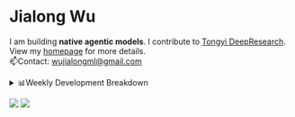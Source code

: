 #  Jialong Wu

I am building **native agentic models**. I contribute to [Tongyi DeepResearch](https://github.com/Alibaba-NLP/DeepResearch).<br>
View my [homepage](https://callanwu.github.io/) for more details. <br>
📫Contact: wujialongml@gmail.com

<details><summary>📊Weekly Development Breakdown</summary>

<!--START_SECTION:waka-->

```txt
From: 22 September 2025 - To: 29 September 2025

Total Time: 10 hrs 12 mins

Python     7 hrs 58 mins   ███████████████████▓░░░░░   78.24 %
JSON       1 hr 59 mins    █████░░░░░░░░░░░░░░░░░░░░   19.49 %
Bash       9 mins          ▒░░░░░░░░░░░░░░░░░░░░░░░░   01.52 %
Markdown   3 mins          ░░░░░░░░░░░░░░░░░░░░░░░░░   00.50 %
Text       1 min           ░░░░░░░░░░░░░░░░░░░░░░░░░   00.24 %
```

<!--END_SECTION:waka-->

[![wakatime](https://wakatime.com/badge/user/c6720b29-9431-4a60-bc9d-e1fb2b6bd65f.svg)](https://wakatime.com/@c6720b29-9431-4a60-bc9d-e1fb2b6bd65f)
</details>

[![](https://img.shields.io/badge/Google%20Scholar-4385FE.svg?&color=d6d6d6&style=flat-square&logo=google-scholar)](https://scholar.google.com/citations?user=6eg2m4YAAAAJ)
![](https://komarev.com/ghpvc/?username=callanwu)
